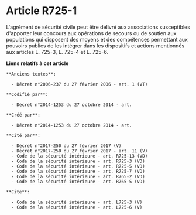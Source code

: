 # Article R725-1

L'agrément de sécurité civile peut être délivré aux associations susceptibles d'apporter leur concours aux opérations de
secours ou de soutien aux populations qui disposent des moyens et des compétences permettant aux pouvoirs publics de les
intégrer dans les dispositifs et actions mentionnés aux articles L. 725-3, L. 725-4 et L. 725-6.

**Liens relatifs à cet article**

	**Anciens textes**:

	  - Décret n°2006-237 du 27 février 2006 - art. 1 (VT)

	**Codifié par**:

	  - Décret n°2014-1253 du 27 octobre 2014 - art.

	**Créé par**:

	  - Décret n°2014-1253 du 27 octobre 2014 - art.

	**Cité par**:

	  - Décret n°2017-250 du 27 février 2017 (V)
	  - Décret n°2017-250 du 27 février 2017 - art. 11 (V)
	  - Code de la sécurité intérieure - art. R725-13 (VD)
	  - Code de la sécurité intérieure - art. R725-3 (VD)
	  - Code de la sécurité intérieure - art. R725-5 (VD)
	  - Code de la sécurité intérieure - art. R725-7 (VD)
	  - Code de la sécurité intérieure - art. R765-2 (VD)
	  - Code de la sécurité intérieure - art. R765-5 (VD)

	**Cite**:

	  - Code de la sécurité intérieure - art. L725-3 (V)
	  - Code de la sécurité intérieure - art. L725-6 (V)
